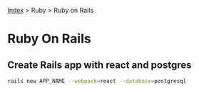 [Index][home] > Ruby > Ruby on Rails

# Ruby On Rails

## Create Rails app with react and postgres
```bash
rails new APP_NAME --webpack=react --database=postgresql
```


[home]: /dev-guide
